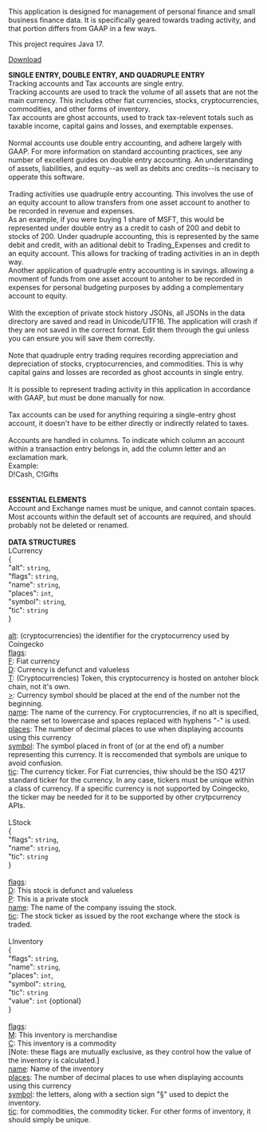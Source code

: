This application is designed for management of personal finance and small business finance data.  It is specifically geared towards trading activity, and that portion differs from GAAP in a few ways.

This project requires Java 17.

<a href="https://github.com/DonnyMatchen/DendroFinance/releases/tag/DendroFinance">Download</a>

<b>SINGLE ENTRY, DOUBLE ENTRY, AND QUADRUPLE ENTRY</b><br>
Tracking accounts and Tax accounts are single entry.<br>
Tracking accounts are used to track the volume of all assets that are not the main currency.  This includes other fiat currencies, stocks, cryptocurrencies, commodities, and other forms of inventory.<br>
Tax accounts are ghost accounts, used to track tax-relevent totals such as taxable income, capital gains and losses, and exemptable expenses.<br>
<br>
Normal accounts use double entry accounting, and adhere largely with GAAP.  For more information on standard accounting practices, see any number of excellent guides on double entry accounting.  An understanding of assets, liabilities, and equity--as well as debits anc credits--is necisary to opperate this software.<br><br>
Trading activities use quadruple entry accounting.  This involves the use of an equity account to allow transfers from one asset account to another to be recorded in revenue and expenses.<br>
As an example, if you were buying 1 share of MSFT, this would be represented under double entry as a credit to cash of 200 and debit to stocks of 200.  Under quadruple accounting, this is represented by the same debit and credit, with an aditional debit to Trading_Expenses and credit to an equity account.  This allows for tracking of trading activities in an in depth way.<br>
Another application of quadruple entry accounting is in savings. allowing a movment of funds from one asset account to antoher to be recorded in expenses for personal budgeting purposes by adding a complementary account to equity.<br>
<br>
With the exception of private stock history JSONs, all JSONs in the data directory are saved and read in Unicode/UTF16.  The application will crash if they are not saved in the correct format.  Edit them through the gui unless you can ensure you will save them correctly.<br>
<br>
Note that quadruple entry trading requires recording appreciation and depreciation of stocks, cryptocurrencies, and commodities.  This is why capital gains and losses are recorded as ghost accounts in single entry.<br>
<br>
It is possible to represent trading activity in this application in accordance with GAAP, but must be done manually for now.<br>
<br>
Tax accounts can be used for anything requiring a single-entry ghost account, it doesn't have to be either directly or indirectly related to taxes.<br>
<br>
Accounts are handled in columns.  To indicate which column an account within a transaction entry belongs in, add the column letter and an exclamation mark.<br>
Example:<br>
D!Cash, C!Gifts<br>
<br>
<br>
<b>ESSENTIAL ELEMENTS</b><br>
Account and Exchange names must be unique, and cannot contain spaces.<br>
Most accounts within the default set of accounts are required, and should probably not be deleted or renamed.<br>
<br>
<b>DATA STRUCTURES</b><br>
LCurrency<br>
{<br>
  "alt": <code>string</code>,<br>
  "flags": <code>string</code>,<br>
  "name": <code>string</code>,<br>
  "places": <code>int</code>,<br>
  "symbol": <code>string</code>,<br>
  "tic": <code>string</code><br>
}<br>
<br>
<u>alt</u>: (cryptocurrencies) the identifier for the cryptocurrency used by Coingecko<br>
<u>flags</u>:<br>
    <u>F</u>: Fiat currency<br>
    <u>D</u>: Currency is defunct and valueless<br>
    <u>T</u>: (Cryptocurrencies) Token, this cryptocurrency is hosted on antoher block chain, not it's own.<br>
    <u>></u>: Currency symbol should be placed at the end of the number not the beginning.<br>
<u>name</u>: The name of the currency.  For cryptocurrencies, if no alt is specified, the name set to lowercase and spaces replaced with hyphens "-" is used.<br>
<u>places</u>: The number of decimal places to use when displaying accounts using this currency<br>
<u>symbol</u>: The symbol placed in front of (or at the end of) a number representing this currency.  It is reccomended that symbols are unique to avoid confusion.<br>
<u>tic</u>: The currency ticker.  For Fiat currencies, thiw should be the ISO 4217 standard ticker for the currency.  In any case, tickers must be unique within a class of currency.  If a specific currency is not supported by Coingecko, the ticker may be needed for it to be supported by other crytpcurrency APIs.<br>
<br>
LStock<br>
{<br>
  "flags": <code>string</code>,<br>
  "name": <code>string</code>,<br>
  "tic": <code>string</code><br>
}<br>
<br>
<u>flags</u>:<br>
    <u>D</u>: This stock is defunct and valueless<br>
    <u>P</u>: This is a private stock<br>
<u>name</u>: The name of the company issuing the stock.<br>
<u>tic</u>: The stock ticker as issued by the root exchange where the stock is traded.<br>
<br>
LInventory<br>
{<br>
  "flags": <code>string</code>,<br>
  "name": <code>string</code>,<br>
  "places": <code>int</code>,<br>
  "symbol": <code>string</code>,<br>
  "tic": <code>string</code><br>
  "value": <code>int</code> {optional}<br>
}<br>
<br>
<u>flags</u>:<br>
    <u>M</u>: This inventory is merchandise<br>
    <u>C</u>: This inventory is a commodity<br>
[Note: these flags are mutually exclusive, as they control how the value of the inventory is calculated.]<br>
<u>name</u>: Name of the inventory<br>
<u>places</u>: The number of decimal places to use when displaying accounts using this currency<br>
<u>symbol</u>: the letters, along with a section sign "§" used to depict the inventory.<br>
<u>tic</u>: for commodities, the commodity ticker.  For other forms of inventory, it should simply be unique.<br>
